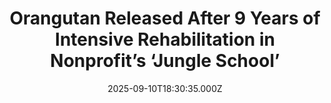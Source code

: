 ---
title: "Orangutan Released After 9 Years of Intensive Rehabilitation in Nonprofit’s ‘Jungle School’"
date: 2025-09-10T18:30:35.000Z
category: Human Kindness
externalLink: "https://www.goodnewsnetwork.org/orangutan-released-after-9-years-of-intensive-rehabilitation-in-nonprofits-jungle-school/"
image: ""
excerpt: "A conservation project just announced the successful release of Popi, a female orangutan rescued as an infant, into the Busang Ecosystem of East Borneo. After nearly nine years of intensive rehabilitation, Popi has now returned to her natural rainforest home thanks to a collaboration led by the Borneo Orangutan Rescue Alliance (BORA). Popi was confiscated […] The post Orangutan Released…"
---
